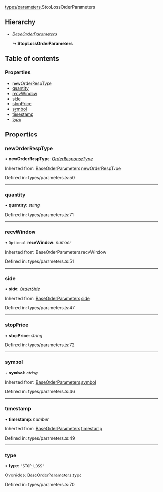 [types/parameters](../modules/Module:-types/parameters).StopLossOrderParameters

## Hierarchy

* [*BaseOrderParameters*](./Interface:-BaseOrderParameters)

  ↳ **StopLossOrderParameters**

## Table of contents

### Properties

- [newOrderRespType](./Interface:-StopLossOrderParameters#neworderresptype)
- [quantity](./Interface:-StopLossOrderParameters#quantity)
- [recvWindow](./Interface:-StopLossOrderParameters#recvwindow)
- [side](./Interface:-StopLossOrderParameters#side)
- [stopPrice](./Interface:-StopLossOrderParameters#stopprice)
- [symbol](./Interface:-StopLossOrderParameters#symbol)
- [timestamp](./Interface:-StopLossOrderParameters#timestamp)
- [type](./Interface:-StopLossOrderParameters#type)

## Properties

### newOrderRespType

• **newOrderRespType**: [*OrderResponseType*](../modules/Module:-types/enums#orderresponsetype)

Inherited from: [BaseOrderParameters](./Interface:-BaseOrderParameters).[newOrderRespType](./Interface:-BaseOrderParameters#neworderresptype)

Defined in: types/parameters.ts:50

___

### quantity

• **quantity**: *string*

Defined in: types/parameters.ts:71

___

### recvWindow

• `Optional` **recvWindow**: *number*

Inherited from: [BaseOrderParameters](./Interface:-BaseOrderParameters).[recvWindow](./Interface:-BaseOrderParameters#recvwindow)

Defined in: types/parameters.ts:51

___

### side

• **side**: [*OrderSide*](../modules/Module:-types/enums#orderside)

Inherited from: [BaseOrderParameters](./Interface:-BaseOrderParameters).[side](./Interface:-BaseOrderParameters#side)

Defined in: types/parameters.ts:47

___

### stopPrice

• **stopPrice**: *string*

Defined in: types/parameters.ts:72

___

### symbol

• **symbol**: *string*

Inherited from: [BaseOrderParameters](./Interface:-BaseOrderParameters).[symbol](./Interface:-BaseOrderParameters#symbol)

Defined in: types/parameters.ts:46

___

### timestamp

• **timestamp**: *number*

Inherited from: [BaseOrderParameters](./Interface:-BaseOrderParameters).[timestamp](./Interface:-BaseOrderParameters#timestamp)

Defined in: types/parameters.ts:49

___

### type

• **type**: ``"STOP_LOSS"``

Overrides: [BaseOrderParameters](./Interface:-BaseOrderParameters).[type](./Interface:-BaseOrderParameters#type)

Defined in: types/parameters.ts:70
